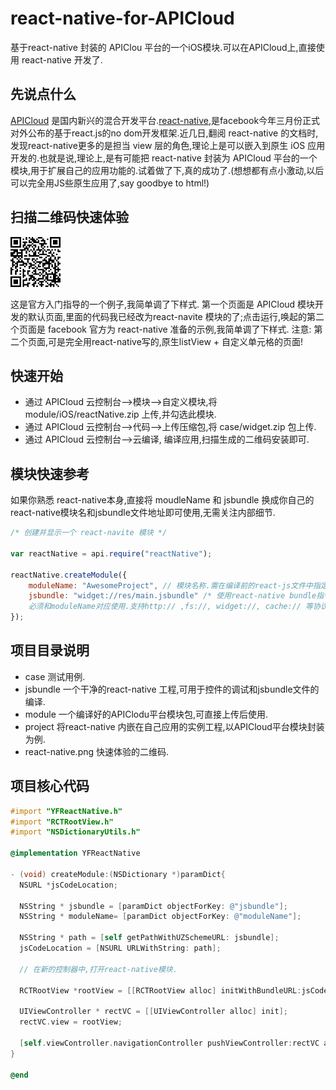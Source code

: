 # react-native-for-APICloud
基于react-native 封装的 APIClou 平台的一个iOS模块.可以在APICloud上,直接使用 react-native 开发了.

## 先说点什么
[APICloud](http://www.apicloud.com/) 是国内新兴的混合开发平台.[react-native](http://facebook.github.io/react-native/),是facebook今年三月份正式对外公布的基于react.js的no dom开发框架.近几日,翻阅 react-native 的文档时,发现react-native更多的是担当 view 层的角色,理论上是可以嵌入到原生 iOS 应用开发的.也就是说,理论上,是有可能把 react-native 封装为 APICloud 平台的一个模块,用于扩展自己的应用功能的.试着做了下,真的成功了.(想想都有点小激动,以后可以完全用JS些原生应用了,say goodbye to html!)

## 扫描二维码快速体验

![app二维码](react-native.png)

这是官方入门指导的一个例子,我简单调了下样式.
第一个页面是 APICloud 模块开发的默认页面,里面的代码我已经改为react-navite 模块的了;点击运行,唤起的第二个页面是 facebook 官方为 react-native 准备的示例,我简单调了下样式.
注意: 第二个页面,可是完全用react-native写的,原生listView + 自定义单元格的页面! 

## 快速开始

* 通过 APICloud 云控制台-->模块-->自定义模块,将 module/iOS/reactNative.zip 上传,并勾选此模块.
* 通过 APICloud 云控制台-->代码-->上传压缩包,将 case/widget.zip 包上传.
* 通过 APICloud 云控制台-->云编译, 编译应用,扫描生成的二维码安装即可.

## 模块快速参考

如果你熟悉 react-native本身,直接将 moudleName 和 jsbundle 换成你自己的react-native模块名和jsbundle文件地址即可使用,无需关注内部细节.

```js
/* 创建并显示一个 react-navite 模块 */

var reactNative = api.require("reactNative");

reactNative.createModule({
    moduleName: "AwesomeProject", // 模块名称.需在编译前的react-js文件中指定.必须要和传入的jsbundle文件对应.
    jsbundle: "widget://res/main.jsbundle" /* 使用react-native bundle指令编译react-js后得到的文件.
    必须和moduleName对应使用.支持http:// ,fs://, widget://, cache:// 等协议. */
});
```

## 项目目录说明

* case 测试用例.
* jsbundle 一个干净的react-native 工程,可用于控件的调试和jsbundle文件的编译.
* module 一个编译好的APIClodu平台模块包,可直接上传后使用.
* project 将react-native 内嵌在自己应用的实例工程,以APICloud平台模块封装为例.
* react-native.png 快速体验的二维码.

## 项目核心代码

```objective-c
#import "YFReactNative.h"
#import "RCTRootView.h"
#import "NSDictionaryUtils.h"

@implementation YFReactNative

- (void) createModule:(NSDictionary *)paramDict{
  NSURL *jsCodeLocation;
  
  NSString * jsbundle = [paramDict objectForKey: @"jsbundle"];
  NSString * moduleName= [paramDict objectForKey: @"moduleName"];
  
  NSString * path = [self getPathWithUZSchemeURL: jsbundle];
  jsCodeLocation = [NSURL URLWithString: path];
  
  // 在新的控制器中,打开react-native模块.
  
  RCTRootView *rootView = [[RCTRootView alloc] initWithBundleURL:jsCodeLocation moduleName:moduleName launchOptions:nil];
  
  UIViewController * rectVC = [[UIViewController alloc] init];
  rectVC.view = rootView;
  
  [self.viewController.navigationController pushViewController:rectVC animated: YES];
}

@end
```